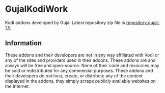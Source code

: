 # GujalKodiWork
Kodi addons developed by Gujal
Latest repository zip file is 
[repository.gujal-1.5](https://github.com/Gujal00/GujalKodiWork/releases/download/1.5/repository.gujal-1.5.zip)

## Information
These addons and their developers are not in any way affiliated with Kodi or any of the sites and providers used in their addons.
These addons are and always will be free and open-source. None of their code and resources may be sold or redistributed for any commercial purposes.
These addons and their developers do not host, create, or distribute any of the content displayed in the addons, they simply scrape publicly available websites on the Internet.


